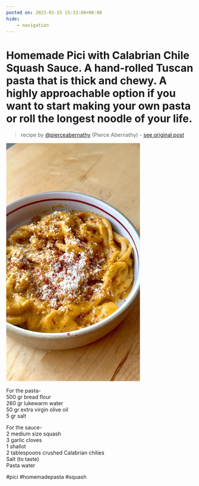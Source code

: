 ```yaml
---
posted on: 2023-01-15 15:33:08+00:00
hide:
    - navigation
---
```


# Homemade Pici with Calabrian Chile Squash Sauce. A hand-rolled Tuscan pasta that is thick and chewy. A highly approachable option if you want to start making your own pasta or roll the longest noodle of your life.  

> recipe by [@pierceabernathy](https://www.instagram.com/pierceabernathy/) 
(Pierce Abernathy) - [see original post](https://instagram.com/p/CncOG3dI0Bc)

![](../img/pierceabernathy_15-01-2023_1501.png)

  
For the pasta-  
500 gr bread flour  
260 gr lukewarm water  
50 gr extra virgin olive oil  
5 gr salt  
  
For the sauce-  
2 medium size squash  
3 garlic cloves  
1 shallot  
2 tablespoons crushed Calabrian chilies  
Salt (to taste)  
Pasta water  
  
\#pici \#homemadepasta \#squash   